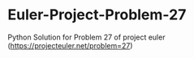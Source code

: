 # Euler-Project-Problem-27

Python Solution for Problem 27 of project euler (https://projecteuler.net/problem=27)
